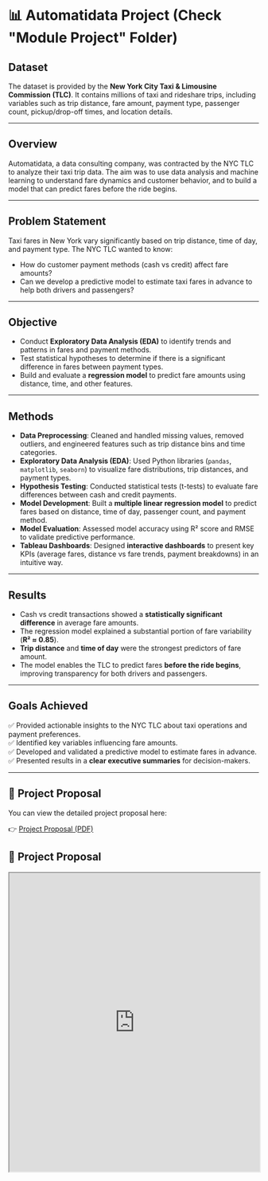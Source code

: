 # 📊 Automatidata Project (Check "Module Project" Folder)

## Dataset  
The dataset is provided by the **New York City Taxi & Limousine Commission (TLC)**. It contains millions of taxi and rideshare trips, including variables such as trip distance, fare amount, payment type, passenger count, pickup/drop-off times, and location details.  

---

## Overview  
Automatidata, a data consulting company, was contracted by the NYC TLC to analyze their taxi trip data. The aim was to use data analysis and machine learning to understand fare dynamics and customer behavior, and to build a model that can predict fares before the ride begins.  

---

## Problem Statement  
Taxi fares in New York vary significantly based on trip distance, time of day, and payment type. The NYC TLC wanted to know:  
- How do customer payment methods (cash vs credit) affect fare amounts?  
- Can we develop a predictive model to estimate taxi fares in advance to help both drivers and passengers?  

---

## Objective  
- Conduct **Exploratory Data Analysis (EDA)** to identify trends and patterns in fares and payment methods.  
- Test statistical hypotheses to determine if there is a significant difference in fares between payment types.  
- Build and evaluate a **regression model** to predict fare amounts using distance, time, and other features.  

---

## Methods  
- **Data Preprocessing**: Cleaned and handled missing values, removed outliers, and engineered features such as trip distance bins and time categories.  
- **Exploratory Data Analysis (EDA)**: Used Python libraries (`pandas`, `matplotlib`, `seaborn`) to visualize fare distributions, trip distances, and payment types.  
- **Hypothesis Testing**: Conducted statistical tests (t-tests) to evaluate fare differences between cash and credit payments.  
- **Model Development**: Built a **multiple linear regression model** to predict fares based on distance, time of day, passenger count, and payment method.  
- **Model Evaluation**: Assessed model accuracy using R² score and RMSE to validate predictive performance.
- **Tableau Dashboards**: Designed **interactive dashboards** to present key KPIs (average fares, distance vs fare trends, payment breakdowns) in an intuitive way.  


---

## Results  
- Cash vs credit transactions showed a **statistically significant difference** in average fare amounts.  
- The regression model explained a substantial portion of fare variability (**R² ≈ 0.85**).  
- **Trip distance** and **time of day** were the strongest predictors of fare amount.  
- The model enables the TLC to predict fares **before the ride begins**, improving transparency for both drivers and passengers.  

---

## Goals Achieved  
✅ Provided actionable insights to the NYC TLC about taxi operations and payment preferences.  
✅ Identified key variables influencing fare amounts.  
✅ Developed and validated a predictive model to estimate fares in advance.  
✅ Presented results in a **clear executive summaries** for decision-makers.  

---

## 📑 Project Proposal  

You can view the detailed project proposal here:  

👉 [Project Proposal (PDF)](https://github.com/AJSTYLE-lab/Data-Analyst-Portfolio/blob/main/Module%20Project/Foundation%20of%20Data%20Science/Project-Proposal.pdf)




## 📑 Project Proposal  

<iframe src="https://github.com/AJSTYLE-lab/Data-Analyst-Portfolio/blob/main/Module%20Project/Foundation%20of%20Data%20Science/Project-Proposal.pdf" width="100%" height="600px">
</iframe>
